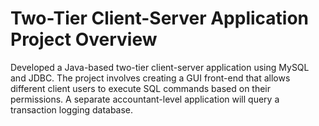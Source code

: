# Two-Tier Client-Server Application Project Overview
Developed a Java-based two-tier client-server application using MySQL and JDBC. The project involves creating a GUI front-end that allows different client users to execute SQL commands based on their permissions. A separate accountant-level application will query a transaction logging database.
